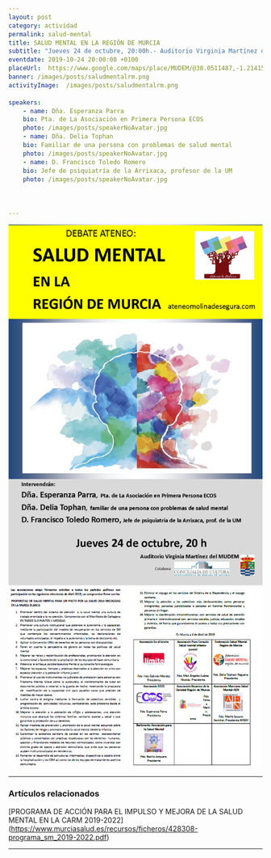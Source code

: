 ```yaml
---
layout: post
category: actividad
permalink: salud-mental
title: SALUD MENTAL EN LA REGIÓN DE MURCIA    
subtitle: "Jueves 24 de octubre, 20:00h.- Auditorio Virginia Martínez del MUDEM"
eventdate: 2019-10-24 20:00:00 +0100
placeUrl:  https://www.google.com/maps/place/MUDEM/@38.0511487,-1.2141566,15z/data=!4m5!3m4!1s0x0:0xde6031502e1b4fbc!8m2!3d38.0511487!4d-1.2141566
banner: /images/posts/saludmentalrm.png
activityImage:  /images/posts/saludmentalrm.png  
     
speakers: 
    - name: Dña. Esperanza Parra 
    bio: Pta. de La Asociación en Primera Persona ECOS 
    photo: /images/posts/speakerNoAvatar.jpg
    - name: Dña. Delia Tophan 
    bio: Familiar de una persona con problemas de salud mental
    photo: /images/posts/speakerNoAvatar.jpg
    - name: D. Francisco Toledo Romero 
    bio: Jefe de psiquiatría de la Arrixaca, profesor de la UM 
    photo: /images/posts/speakerNoAvatar.jpg
    


---
```


![cartel](/images/posts/saludmentalrm.png)  
![cartel](/images/posts/smmb1.png)

***

### Artículos relacionados



[PROGRAMA DE ACCIÓN PARA EL IMPULSO Y MEJORA DE LA SALUD MENTAL EN LA CARM 2019-2022]  
(https://www.murciasalud.es/recursos/ficheros/428308-programa_sm_2019-2022.pdf)

***
